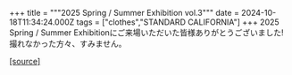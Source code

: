 +++
title = """2025 Spring / Summer Exhibition vol.3"""
date = 2024-10-18T11:34:24.000Z
tags = ["clothes","STANDARD CALIFORNIA"]
+++
2025 Spring / Summer Exhibitionにご来場いただいた皆様ありがとうございました! 撮れなかった方々、すみません。

[[source]](https://www.standardcalifornia.com/blog/50073.html)
